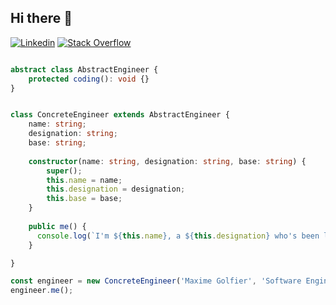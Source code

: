 ## Hi there 🖖

[![Linkedin](https://img.shields.io/badge/-LinkedIn-222222?style=flat-square&logo=Linkedin&logoColor=white&link=https://www.linkedin.com/in/maxime-golfier/)](https://www.linkedin.com/in/maxime-golfier/)
[![Stack Overflow](https://img.shields.io/badge/-Stack%20Overflow-222222?style=flat-square&logo=stack-overflow&logoColor=white&link=https://stackoverflow.com/users/6491071/maxime)](https://stackoverflow.com/users/6491071/maxime)

```typescript

abstract class AbstractEngineer {
    protected coding(): void {}
}


class ConcreteEngineer extends AbstractEngineer {
    name: string;
    designation: string;
    base: string;
    
    constructor(name: string, designation: string, base: string) {
        super();
        this.name = name; 
        this.designation = designation; 
        this.base = base; 
    }
    
    public me() {
      console.log(`I'm ${this.name}, a ${this.designation} who's been living in ${this.base}.`)
    }

}

const engineer = new ConcreteEngineer('Maxime Golfier', 'Software Engineer', 'Paris, France');
engineer.me();

```

